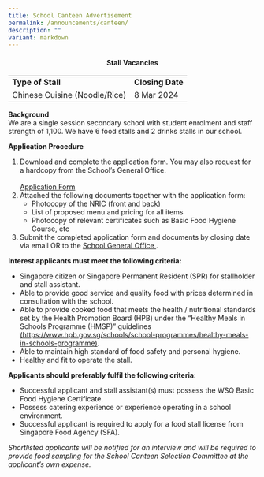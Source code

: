 ```yaml
---
title: School Canteen Advertisement
permalink: /announcements/canteen/
description: ""
variant: markdown
---
```

<h4 style="text-align: center;"><strong>Stall Vacancies</strong></h4>
<table>
	<tbody>
		<tr>
			<td><b>Type of Stall</b></td>
			<td><b>Closing Date</b></td>
		</tr>
	<tr>
			<td>Chinese Cuisine (Noodle/Rice)</td>
			<td>8 Mar 2024</td>
		</tr>
			</tbody>
</table>

<p><b>Background</b>
<br>
We are a single session secondary school with student enrolment and staff strength of 1,100. We have 6 food stalls and 2 drinks stalls in our school.</p>

<p><b>Application Procedure</b>
</p>
<ol>
  <li>Download and complete the application form. You may also request for a hardcopy from the School’s General Office.
		<br>
		<br>
<a href="https://drive.google.com/file/d/1FA04r8hWn2XHAKI6eKk70BNlVT064G4S/view?usp=sharing">Application Form</a>
<br>
	</li>
  <li>Attached the following documents together with the application form:
    <ul>
      <li>Photocopy of the NRIC (front and back)</li>
      <li>List of proposed menu and pricing for all items</li>
      <li>Photocopy of relevant certificates such as Basic Food Hygiene Course, etc</li>
    </ul>
  </li>
  <li>Submit the completed application form and documents by closing date via email OR to the <a href="/useful-links/contact-information/">School General Office </a>.
	</li>
</ol>

<p><b>Interest applicants must meet the following criteria:</b></p>
<ul>
  <li>Singapore citizen or Singapore Permanent Resident (SPR) for stallholder and stall assistant.
		<br>
	</li>
  <li>Able to provide good service and quality food with prices determined in consultation with the school.
		<br>
	</li>
  <li>Able to provide cooked food that meets the health / nutritional standards set by the Health Promotion Board (HPB) under the “Healthy Meals in Schools Programme (HMSP)” guidelines <a href="https://www.hpb.gov.sg/schools/school-programmes/healthy-meals-in-schools-programme">(https://www.hpb.gov.sg/schools/school-programmes/healthy-meals-in-schools-programme)</a>.
		<br>
	</li>
  <li>Able to maintain high standard of food safety and personal hygiene.
		<br>
	</li>
  <li>Healthy and fit to operate the stall.</li>
</ul>

<p><b>Applicants should preferably fulfil the following criteria:</b></p>

<ul>
  <li>Successful applicant and stall assistant(s) must possess the WSQ Basic Food Hygiene Certificate.</li>
  <li>Possess catering experience or experience operating in a school environment.</li>
  <li>Successful applicant is required to apply for a food stall license from Singapore Food Agency (SFA).</li>
</ul>

<p>
	<i>Shortlisted applicants will be notified for an interview and will be required to provide food sampling for the School Canteen Selection Committee at the applicant’s own expense.
	</i>
</p>